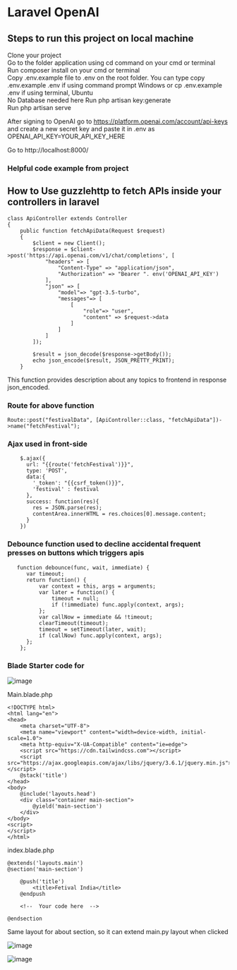 # Laravel OpenAI

## Steps to run this project on local machine

Clone your project      
Go to the folder application using cd command on your cmd or terminal      
Run composer install on your cmd or terminal           
Copy .env.example file to .env on the root folder. You can type copy .env.example .env if using command prompt Windows or cp .env.example .env if using terminal, Ubuntu       
No Database needed here
Run php artisan key:generate       
Run php artisan serve     

After signing to OpenAI go to https://platform.openai.com/account/api-keys    
and create a new secret key and paste it in .env as
OPENAI_API_KEY=YOUR_API_KEY_HERE

Go to http://localhost:8000/   


### Helpful code example from project

## How to Use guzzlehttp to fetch APIs inside your controllers in laravel
```
class ApiController extends Controller
{
    public function fetchApiData(Request $request)
    {
        $client = new Client();
        $response = $client->post('https://api.openai.com/v1/chat/completions', [
            "headers" => [
                "Content-Type" => "application/json",
                "Authorization" => "Bearer ". env('OPENAI_API_KEY')
            ],
            "json" => [
                "model"=> "gpt-3.5-turbo",
                "messages"=> [
                    [
                        "role"=> "user",
                        "content" => $request->data
                    ]
                ]
            ]
        ]);

        $result = json_decode($response->getBody());
        echo json_encode($result, JSON_PRETTY_PRINT);
    }
```

This function provides description about any topics to frontend in response json_encoded.


### Route for above function
```
Route::post("festivalData", [ApiController::class, "fetchApiData"])->name("fetchFestival");
```


### Ajax used in front-side

```
    $.ajax({
      url: "{{route('fetchFestival')}}",
      type: 'POST',
      data:{
        '_token': "{{csrf_token()}}",
        'festival' : festival
      },
      success: function(res){
        res = JSON.parse(res);
        contentArea.innerHTML = res.choices[0].message.content;
      }
    })
```


### Debounce function used to decline accidental frequent presses on buttons which triggers apis
```
   function debounce(func, wait, immediate) {
      var timeout;
      return function() {
          var context = this, args = arguments;
          var later = function() {
              timeout = null;
              if (!immediate) func.apply(context, args);
          };
          var callNow = immediate && !timeout;
          clearTimeout(timeout);
          timeout = setTimeout(later, wait);
          if (callNow) func.apply(context, args);
      };  
    };
```


### Blade Starter code for 
![image](https://user-images.githubusercontent.com/104665278/235228449-48af7507-800b-4ab1-9a06-9c628e794d2f.png)

Main.blade.php
```
<!DOCTYPE html>
<html lang="en">
<head>
    <meta charset="UTF-8">
    <meta name="viewport" content="width=device-width, initial-scale=1.0">
    <meta http-equiv="X-UA-Compatible" content="ie=edge">
    <script src="https://cdn.tailwindcss.com"></script>
    <script src="https://ajax.googleapis.com/ajax/libs/jquery/3.6.1/jquery.min.js"></script>
    @stack('title')
</head>
<body>
    @include('layouts.head')
    <div class="container main-section">
        @yield('main-section')
    </div>
</body>
<script>
</script>
</html>
```

index.blade.php
```
@extends('layouts.main')
@section('main-section')

    @push('title')
        <title>Fetival India</title>
    @endpush
    
    <!--  Your code here  -->

@endsection
```
Same layout for about section, so it can extend main.py layout when clicked

![image](https://github.com/PrathameshPawar119/Laravel-OpenAI/assets/104665278/89cd2848-6d61-4dfb-a31d-fd7a91dcd621)

![image](https://github.com/PrathameshPawar119/Laravel-OpenAI/assets/104665278/035cc53a-c737-446c-bb58-a3b4cbda6739)



